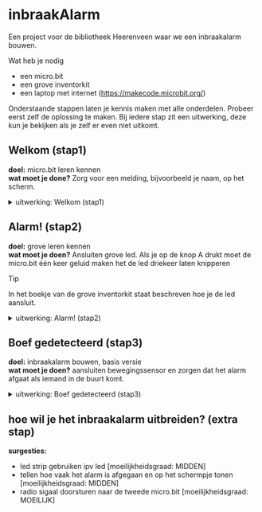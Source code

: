 # inbraakAlarm
Een project voor de bibliotheek Heerenveen waar we een inbraakalarm bouwen. 

Wat heb je nodig
- een micro.bit
- een grove inventorkit
- een laptop met internet (https://makecode.microbit.org/)

Onderstaande stappen laten je kennis maken met alle onderdelen. Probeer eerst zelf de oplossing te maken. Bij iedere stap zit een uitwerking, deze kun je bekijken als je zelf er even niet uitkomt.

## Welkom (stap1)
**doel:** micro.bit leren kennen  
**wat moet je done?** Zorg voor een melding, bijvoorbeeld je naam, op het scherm.

<details>
<summary>uitwerking: Welkom (stap1)</summary>

![micro.bit setup: stap1.](images/microbitStap1.jpg)
![makecode stap1.](images/codeStap1.png)

```javascript
input.onGesture(Gesture.Shake, function () {
    basic.showString("Hello!")
})
basic.showIcon(IconNames.Happy)
```
</details>

## Alarm! (stap2)
**doel:** grove leren kennen  
**wat moet je doen?** Ansluiten grove led. Als je op de knop A drukt moet de micro.bit één keer geluid maken het de led driekeer laten knipperen 

> [!TIP]
> In het boekje van de grove inventorkit staat beschreven hoe je de led aansluit.

<details>
<summary>uitwerking: Alarm! (stap2)</summary>

![micro.bit setup](images/microbitStap2.jpg)
![makecode](images/codeStap2.png)

```javascript
input.onButtonPressed(Button.A, function () {
    music.play(music.tonePlayable(262, music.beat(BeatFraction.Whole)), music.PlaybackMode.UntilDone)
    for (let index = 0; index < 3; index++) {
        pins.digitalWritePin(DigitalPin.P0, 1)
        basic.pause(100)
        pins.digitalWritePin(DigitalPin.P0, 0)
        basic.pause(100)
    }})
```
</details>


## Boef gedetecteerd (stap3)
**doel:** inbraakalarm bouwen, basis versie  
**wat moet je doen?** aansluiten bewegingssensor en zorgen dat het alarm afgaat als iemand in de buurt komt.

<details>
<summary>uitwerking: Boef gedetecteerd (stap3)</summary>

![micro.bit setup](images/microbitStap3.jpg)
![makecode](images/codeStap3.png)

```javascript
basic.forever(function () {
    if (grove.measureInInches(DigitalPin.P1) < 10) {
        basic.showIcon(IconNames.No)
    } else {
        basic.showIcon(IconNames.Yes)
    }})
```
</details>



## hoe wil je het inbraakalarm uitbreiden? (extra stap)
**surgesties:**  
* led strip gebruiken ipv led [moeilijkheidsgraad: MIDDEN]
* tellen hoe vaak het alarm is afgegaan en op het schermpje tonen [moeilijkheidsgraad: MIDDEN]
* radio sigaal doorsturen naar de tweede micro.bit [moeilijkheidsgraad: MOEILIJK]
